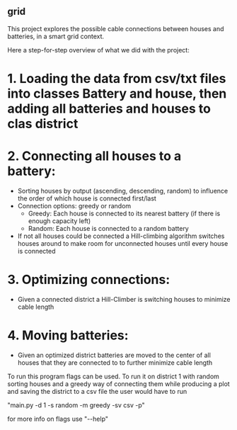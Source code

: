 ## grid
This project explores the possible cable connections between houses and batteries, in a smart grid context.

Here a step-for-step overview of what we did with the project:
# 1. Loading the data from csv/txt files into classes Battery and house, then adding all batteries and houses to clas district
# 2. Connecting all houses to a battery:
  - Sorting houses by output (ascending, descending, random) to influence the order of which house is connected first/last
  - Connection options: greedy or random
     - Greedy: Each house is connected to its nearest battery (if there is enough capacity left)
      - Random: Each house is connected to a random battery
  - If not all houses could be connected a Hill-climbing algorithm switches houses around to make room for unconnected houses until every house is connected
# 3. Optimizing connections:
- Given a connected district a Hill-Climber is switching houses to minimize cable length
# 4. Moving batteries:
- Given an optimized district batteries are moved to the center of all houses that they are connected to to further minimize cable length

To run this program flags can be used. To run it on district 1 with random sorting houses and a greedy way of connecting them while producing a plot and saving the district to a csv file the user would have to run

"main.py -d 1 -s random -m greedy -sv csv -p"

for more info on flags use "--help"

